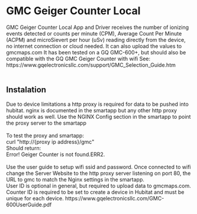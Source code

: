 <h1>GMC Geiger Counter Local</h1>
GMC Geiger Counter Local App and Driver receives the number of ionizing events detected or counts per minute (CPM), Average Count Per Minute (ACPM) and microSievert per hour (uSv) reading directly from the device, no internet connection or cloud needed. It can also upload the values to gmcmaps.com 
It has been tested on a GQ GMC-600+, but should also be compatible with the GQ GMC Geiger Counter with wifi See: https://www.gqelectronicsllc.com/support/GMC_Selection_Guide.htm<br>
<br>
<h2>Instalation</h2>
Due to device limitations a http proxy is required for data to be pushed into hubitat. nginx is documented in the smartapp but any other http proxy should work as well. Use the NGINX Config section in the smartapp to point the proxy server to the smartapp<br><br>
To test the proxy and smartapp:<br>
curl "http://{proxy ip address}/gmc"<br>
Should return:<br>
<html><head><body>Error! Geiger Counter is not found.ERR2.</body></html><br><br>
Use the user guide to setup wifi ssid and password. Once connected to wifi change the Server Website to the http proxy server listening on port 80, the URL to gmc to match the Nginx settings in the smartapp.<br>User ID is optional in general, but required to upload data to gmcmaps.com. Counter ID is required to be set to create a device in Hubitat and must be unique for each device.
https://www.gqelectronicsllc.com/GMC-600UserGuide.pdf
